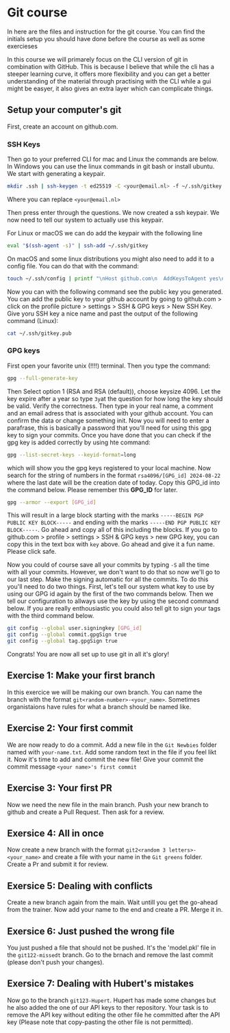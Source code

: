 # Git course
In here are the files and instruction for the git course. You can find the initials setup you should have done before the course as well as some exercieses

In this course we will primarely focus on the CLI version of git in combination with GitHub. This is because I believe that while the cli has a steeper learning curve, it offers more flexibility and you can get a better understanding of the material through practising with the CLI while a gui might be easyer, it also gives an extra layer which can complicate things.

## Setup your computer's git
First, create an account on github.com.

### SSH Keys 
Then go to your preferred CLI for mac and Linux the commands are below. In Windows you can use the linux commands in git bash or install ubuntu. We start with generating a keypair.
```bash
mkdir .ssh | ssh-keygen -t ed25519 -C <your@email.nl> -f ~/.ssh/gitkey
```
Where you can replace `<your@email.nl>`

Then press enter through the questions. We now created a ssh keypair. We now need to tell our system to actually use this keypair.

For Linux or macOS we can do add the keypair with the following line
```bash
eval "$(ssh-agent -s)" | ssh-add ~/.ssh/gitkey
``` 
On macOS and some linux distributions you might also need to add it to a config file. You can do that with the command:
```bash
touch ~/.ssh/config | printf "\nHost github.com\n  AddKeysToAgent yes\n  IdentitiFyile ~/.ssh/gitkey\n" >> ~/.ssh/config
```
Now you can with the following command see the public key you generated. You can add the public key to your github account by going to github.com > click on the profile picture > settings > SSH & GPG keys > New SSH Key. Give yoru SSH key a nice name and past the output of the following command (Linux):
```bash
cat ~/.ssh/gitkey.pub
```

### GPG keys
First open your favorite unix (!!!!) terminal. Then you type the command:
```bash
gpg --full-generate-key
```
Then Select option 1 (RSA and RSA (default)), choose keysize 4096. Let the key expire after a year so type `3y`at the question for how long the key should be valid. Verify the correctness. Then type in your real name, a comment and an email adress that is associated with your github account. You can confirm the data or change something init. Now you will need to enter a parafrase, this is basically a password that you'll need for using this gpg key to sign your commits. Once you have done that you can check if the gpg key is added correctly by using hte command:
```bash
gpg --list-secret-keys --keyid-format=long
```
which will show you the gpg keys registered to your local machine. Now search for the string of numbers in the format `rsa4096/[GPG_id] 2024-08-22` where the last date will be the creation date of today. Copy this GPG_id into the command below. Please remember this **GPG_ID** for later.
```bash
gpg --armor --export [GPG_id]
```
This will result in a large block starting with the marks `-----BEGIN PGP PUBLIC KEY BLOCK-----` and ending with the marks `-----END PGP PUBLIC KEY BLOCK-----`. Go ahead and copy all of this including the blocks. If you go to github.com > profile > settings > SSH & GPG keys > new GPG key, you can copy this in the text box with `key` above. Go ahead and give it a fun name. Please click safe.

Now you could of course save all your commits by typing `-S` all the time with all your commits. However, we don't want to do that so now we'll go to our last step. Make the signing automatic for all the commits. To do this you'll need to do two things. First, let's tell our system what key to use by using our GPG id again by the first of the two commands below. Then we tell our configuration to allways use the key by using the second command below. If you are really enthousiastic you could also tell git to sign your tags with the third command below.
```bash
git config --global user.signingkey [GPG_id]
git config --global commit.gpgSign true
git config --global tag.gpgSign true
```

Congrats! You are now all set up to use git in all it's glory!

## Exercise 1: Make your first branch
In this exercice we will be making our own branch. You can name the branch with the format `git<random-number>-<your_name>`. Sometimes organistaions have rules for what a branch should be named like. 

## Exercise 2: Your first commit
We are now ready to do a commit. Add a new file in the `Git Newbies` folder named with `your-name.txt`. Add some random text in the file if you feel likt it. Now it's time to add and commit the new file! Give your commit the commit message `<your name>'s first commit`

## Exercise 3: Your first PR
Now we need the new file in the main branch. Push your new branch to github and create a Pull Request. Then ask for a review.

## Exersice 4: All in once
Now create a new branch with the format `git2<random 3 letters>-<your_name>` and create a file with your name in the `Git greens` folder. Create a Pr and submit it for review.

## Exersice 5: Dealing with conflicts
Create a new branch again from the main. Wait untill you get the go-ahead from the trainer. Now add your name to the end and create a PR. Merge it in.

## Exersice 6: Just pushed the wrong file
You just pushed a file that should not be pushed. It's the 'model.pkl' file in the `git122-missedt` branch. Go to the brnach and remove the last commit (please don't push your changes).

## Exersice 7: Dealing with Hubert's mistakes
Now go to the branch `git123-Hupert`. Hupert has made some changes but he also added the one of our API keys to ther repository. Your task is to remove the API key without editing the other file he committed after the API key (Please note that copy-pasting the other file is not permitted).
